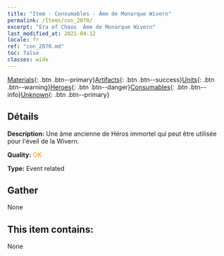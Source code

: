 ```yaml
---
title: "Item - Consumables - Âme de Monarque Wivern"
permalink: /Items/con_2070/
excerpt: "Era of Chaos  Âme de Monarque Wivern"
last_modified_at: 2021-04-12
locale: fr
ref: "con_2070.md"
toc: false
classes: wide
---
```

 [Materials](/fr/Items/){: .btn .btn--primary}[Artifacts](/fr/Items/Artifacts/){: .btn .btn--success}[Units](/fr/Items/Units/){: .btn .btn--warning}[Heroes](/fr/Items/Heroes/){: .btn .btn--danger}[Consumables](/fr/Items/Consumables/){: .btn .btn--info}[Unknown](/fr/Items/Unknown/){: .btn .btn--primary}

## Détails
 **Description:** Une âme ancienne de Héros immortel qui peut être utilisée pour l'éveil de la Wivern.

 **Quality:** <span style="color: #FF8C00">OK</span>

 **Type:** Event related

## Gather

  None

## This item contains:

  None

